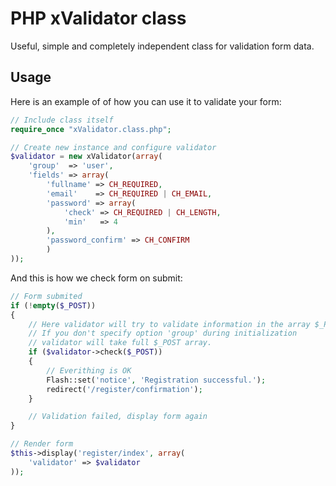 # PHP xValidator class #

Useful, simple and completely independent class for validation form data.

## Usage ##

Here is an example of of how you can use it to validate your form:

```php
// Include class itself
require_once "xValidator.class.php";

// Create new instance and configure validator
$validator = new xValidator(array(
    'group'  => 'user',
    'fields' => array(
        'fullname' => CH_REQUIRED,
        'email'    => CH_REQUIRED | CH_EMAIL,
        'password' => array(
            'check' => CH_REQUIRED | CH_LENGTH,
            'min'   => 4
        ),
        'password_confirm' => CH_CONFIRM
        )
));
```

And this is how we check form on submit:

```php
// Form submited
if (!empty($_POST))
{
    // Here validator will try to validate information in the array $_POST['user'].
    // If you don't specify option 'group' during initialization
    // validator will take full $_POST array.
    if ($validator->check($_POST))
    {
        // Everithing is OK
        Flash::set('notice', 'Registration successful.');
        redirect('/register/confirmation');
    }

    // Validation failed, display form again
}

// Render form
$this->display('register/index', array(
    'validator' => $validator
));
```

